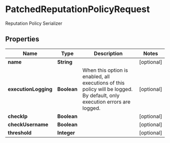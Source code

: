 

# PatchedReputationPolicyRequest

Reputation Policy Serializer

## Properties

| Name | Type | Description | Notes |
|------------ | ------------- | ------------- | -------------|
|**name** | **String** |  |  [optional] |
|**executionLogging** | **Boolean** | When this option is enabled, all executions of this policy will be logged. By default, only execution errors are logged. |  [optional] |
|**checkIp** | **Boolean** |  |  [optional] |
|**checkUsername** | **Boolean** |  |  [optional] |
|**threshold** | **Integer** |  |  [optional] |



